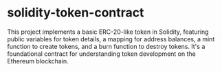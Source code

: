 # solidity-token-contract
This project implements a basic ERC-20-like token in Solidity, featuring public variables for token details, a mapping for address balances, a mint function to create tokens, and a burn function to destroy tokens. It's a foundational contract for understanding token development on the Ethereum blockchain.
